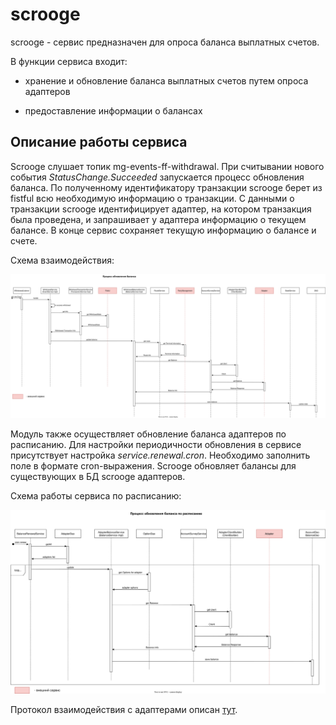 # scrooge

scrooge - сервис предназначен для опроса баланса выплатных счетов.

В функции сервиса входит:

- хранение и обновление баланса выплатных счетов путем опроса адаптеров

- предоставление информации о балансах

## Описание работы сервиса

Scrooge слушает топик mg-events-ff-withdrawal. При считывании нового события *StatusChange.Succeeded* запускается
процесс обновления баланса. По полученному идентификатору транзакции scrooge берет из fistful всю необходимую информацию
о транзакции. С данными о транзакции scrooge идентифицирует адаптер, на котором транзакция была проведена, и запрашивает
у адаптера информацию о текущем балансе. В конце сервис сохраняет текущую информацию о балансе и счете.

Схема взаимодействия:

![scrooge_balance.svg](doc/scrooge_balance_v5.svg)

Модуль также осуществляет обновление баланса адаптеров по расписанию. Для настройки периодичности обновления в сервисе
присутствует настройка *service.renewal.cron*. Необходимо заполнить поле в формате cron-выражения. Scrooge обновляет
балансы для существующих в БД scrooge адаптеров.

Схема работы сервиса по расписанию:

![scrooge_balance.svg](doc/scrooge_scheduler_balance_v1.svg)

Протокол взаимодействия с адаптерами описан [тут](https://github.com/valitydev/account-balance-proto).
